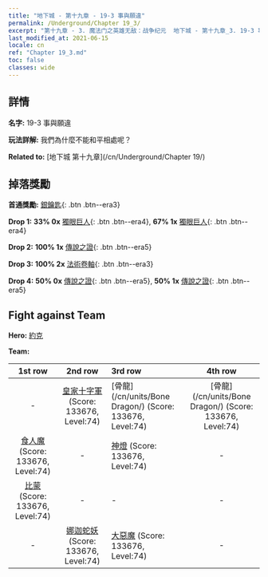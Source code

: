 ```yaml
---
title: "地下城 - 第十九章 - 19-3 事與願違"
permalink: /Underground/Chapter 19_3/
excerpt: "第十九章 - 3. 魔法门之英雄无敌：战争纪元  地下城 - 第十九章_3. 19-3 事與願違"
last_modified_at: 2021-06-15
locale: cn
ref: "Chapter 19_3.md"
toc: false
classes: wide
---
```


## 詳情

 **名字:** 19-3 事與願違

 **玩法詳解:**       我們為什麼不能和平相處呢？

 **Related to:** [地下城 第十九章](/cn/Underground/Chapter 19/)

## 掉落獎勵

 **首通獎勵:** [銀鑰匙](/cn/Items/con_693/){: .btn .btn--era3}

 **Drop 1:** **33% 0x** [獨眼巨人](/cn/Items/unt_222/){: .btn .btn--era4}, **67% 1x** [獨眼巨人](/cn/Items/unt_222/){: .btn .btn--era4}

 **Drop 2:** **100% 1x** [傳說之證](/cn/Items/mat_74/){: .btn .btn--era5}

 **Drop 3:** **100% 2x** [法術卷軸](/cn/Items/con_694/){: .btn .btn--era3}

 **Drop 4:** **50% 0x** [傳說之證](/cn/Items/mat_67/){: .btn .btn--era5}, **50% 1x** [傳說之證](/cn/Items/mat_67/){: .btn .btn--era5}


## Fight against Team
 **Hero:** [約克](/cn/heroes/Yog/)

 **Team:**


  | 1st row | 2nd row | 3rd row | 4th row |
  |:----:|:----:|:----|:----:|
  | - | [皇家十字軍](/cn/units/Swordsman/) (Score: 133676, Level:74)  | [骨龍](/cn/units/Bone Dragon/) (Score: 133676, Level:74)  | [骨龍](/cn/units/Bone Dragon/) (Score: 133676, Level:74)  |
  | [食人魔](/cn/units/Ogre/) (Score: 133676, Level:74)  | - | [神燈](/cn/units/Genie/) (Score: 133676, Level:74)  | - |
  | [比蒙](/cn/units/Behemoth/) (Score: 133676, Level:74)  | - | - | - |
  | - | [娜迦蛇妖](/cn/units/Naga/) (Score: 133676, Level:74)  | [大惡魔](/cn/units/Devil/) (Score: 133676, Level:74)  | - |


